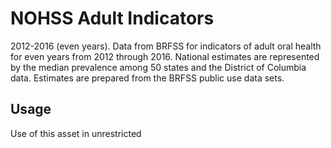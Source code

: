 # NOHSS Adult Indicators
2012-2016 (even years). Data from BRFSS for indicators of adult oral health for even years from 2012 through 2016. National estimates are represented by the median prevalence among 50 states and the District of Columbia data. Estimates are prepared from the BRFSS public use data sets.

## Usage 
Use of this asset in unrestricted